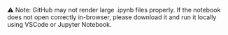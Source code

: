 ⚠️ Note: GitHub may not render large .ipynb files properly.
If the notebook does not open correctly in-browser, please download it and run it locally using VSCode or Jupyter Notebook.
